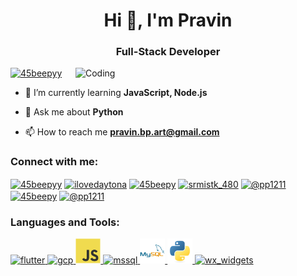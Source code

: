 <h1 align="center">Hi 👋, I'm Pravin</h1>
<h3 align="center">Full-Stack Developer</h3>
<img align="right" alt="Coding" width="400" src="https://media.tenor.com/SkFoyfDJPCQAAAAd/the-batman-bruce-wayne.gif"> 

<p align="left"> <a href="https://twitter.com/45beepyy" target="blank"><img src="https://img.shields.io/twitter/follow/45beepyy?logo=twitter&style=for-the-badge" alt="45beepyy" /></a> </p>

- 🌱 I’m currently learning **JavaScript, Node.js**

- 💬 Ask me about **Python**

- 📫 How to reach me **pravin.bp.art@gmail.com**

<h3 align="left">Connect with me:</h3>
<p align="left">
<a href="https://twitter.com/45beepyy" target="blank"><img align="center" src="https://raw.githubusercontent.com/rahuldkjain/github-profile-readme-generator/master/src/images/icons/Social/twitter.svg" alt="45beepyy" height="30" width="40" /></a>
<a href="https://kaggle.com/ilovedaytona" target="blank"><img align="center" src="https://raw.githubusercontent.com/rahuldkjain/github-profile-readme-generator/master/src/images/icons/Social/kaggle.svg" alt="ilovedaytona" height="30" width="40" /></a>
<a href="https://instagram.com/45beepy" target="blank"><img align="center" src="https://raw.githubusercontent.com/rahuldkjain/github-profile-readme-generator/master/src/images/icons/Social/instagram.svg" alt="45beepy" height="30" width="40" /></a>
<a href="https://www.codechef.com/users/srmistk_480" target="blank"><img align="center" src="https://cdn.jsdelivr.net/npm/simple-icons@3.1.0/icons/codechef.svg" alt="srmistk_480" height="30" width="40" /></a>
<a href="https://www.hackerrank.com/@pp1211" target="blank"><img align="center" src="https://raw.githubusercontent.com/rahuldkjain/github-profile-readme-generator/master/src/images/icons/Social/hackerrank.svg" alt="@pp1211" height="30" width="40" /></a>
<a href="https://www.leetcode.com/45beepy" target="blank"><img align="center" src="https://raw.githubusercontent.com/rahuldkjain/github-profile-readme-generator/master/src/images/icons/Social/leet-code.svg" alt="45beepy" height="30" width="40" /></a>
<a href="https://www.hackerearth.com/@pp1211" target="blank"><img align="center" src="https://raw.githubusercontent.com/rahuldkjain/github-profile-readme-generator/master/src/images/icons/Social/hackerearth.svg" alt="@pp1211" height="30" width="40" /></a>
</p>

<h3 align="left">Languages and Tools:</h3>
<p align="left"> <a href="https://flutter.dev" target="_blank" rel="noreferrer"> <img src="https://www.vectorlogo.zone/logos/flutterio/flutterio-icon.svg" alt="flutter" width="40" height="40"/> </a> <a href="https://cloud.google.com" target="_blank" rel="noreferrer"> <img src="https://www.vectorlogo.zone/logos/google_cloud/google_cloud-icon.svg" alt="gcp" width="40" height="40"/> </a> <a href="https://developer.mozilla.org/en-US/docs/Web/JavaScript" target="_blank" rel="noreferrer"> <img src="https://raw.githubusercontent.com/devicons/devicon/master/icons/javascript/javascript-original.svg" alt="javascript" width="40" height="40"/> </a> <a href="https://www.microsoft.com/en-us/sql-server" target="_blank" rel="noreferrer"> <img src="https://www.svgrepo.com/show/303229/microsoft-sql-server-logo.svg" alt="mssql" width="40" height="40"/> </a> <a href="https://www.mysql.com/" target="_blank" rel="noreferrer"> <img src="https://raw.githubusercontent.com/devicons/devicon/master/icons/mysql/mysql-original-wordmark.svg" alt="mysql" width="40" height="40"/> </a> <a href="https://www.python.org" target="_blank" rel="noreferrer"> <img src="https://raw.githubusercontent.com/devicons/devicon/master/icons/python/python-original.svg" alt="python" width="40" height="40"/> </a> <a href="https://www.wxwidgets.org/" target="_blank" rel="noreferrer"> <img src="https://upload.wikimedia.org/wikipedia/commons/b/bb/WxWidgets.svg" alt="wx_widgets" width="40" height="40"/> </a> </p>

